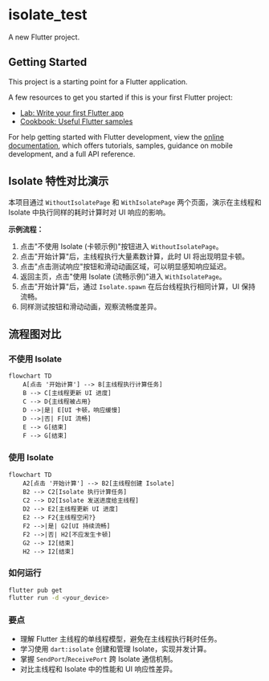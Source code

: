 # isolate_test

A new Flutter project.

## Getting Started

This project is a starting point for a Flutter application.

A few resources to get you started if this is your first Flutter project:

- [Lab: Write your first Flutter app](https://docs.flutter.dev/get-started/codelab)
- [Cookbook: Useful Flutter samples](https://docs.flutter.dev/cookbook)

For help getting started with Flutter development, view the
[online documentation](https://docs.flutter.dev/), which offers tutorials,
samples, guidance on mobile development, and a full API reference.

## Isolate 特性对比演示

本项目通过 `WithoutIsolatePage` 和 `WithIsolatePage` 两个页面，演示在主线程和 Isolate 中执行同样的耗时计算时对 UI 响应的影响。

**示例流程：**
1. 点击"不使用 Isolate (卡顿示例)"按钮进入 `WithoutIsolatePage`。
2. 点击"开始计算"后，主线程执行大量素数计算，此时 UI 将出现明显卡顿。
3. 点击"点击测试响应"按钮和滑动动画区域，可以明显感知响应延迟。
4. 返回主页，点击"使用 Isolate (流畅示例)"进入 `WithIsolatePage`。
5. 点击"开始计算"后，通过 `Isolate.spawn` 在后台线程执行相同计算，UI 保持流畅。
6. 同样测试按钮和滑动动画，观察流畅度差异。

## 流程图对比

### 不使用 Isolate
```mermaid
flowchart TD
    A[点击 '开始计算'] --> B[主线程执行计算任务]
    B --> C[主线程更新 UI 进度]
    C --> D{主线程被占用}
    D -->|是| E[UI 卡顿，响应缓慢]
    D -->|否| F[UI 流畅]
    E --> G[结束]
    F --> G[结束]
```

### 使用 Isolate
```mermaid
flowchart TD
    A2[点击 '开始计算'] --> B2[主线程创建 Isolate]
    B2 --> C2[Isolate 执行计算任务]
    C2 --> D2[Isolate 发送进度给主线程]
    D2 --> E2[主线程更新 UI 进度]
    E2 --> F2{主线程空闲?}
    F2 -->|是| G2[UI 持续流畅]
    F2 -->|否| H2[不应发生卡顿]
    G2 --> I2[结束]
    H2 --> I2[结束]
```

### 如何运行
```bash
flutter pub get
flutter run -d <your_device>
```

### 要点
- 理解 Flutter 主线程的单线程模型，避免在主线程执行耗时任务。
- 学习使用 `dart:isolate` 创建和管理 Isolate，实现并发计算。
- 掌握 `SendPort`/`ReceivePort` 跨 Isolate 通信机制。
- 对比主线程和 Isolate 中的性能和 UI 响应性差异。
